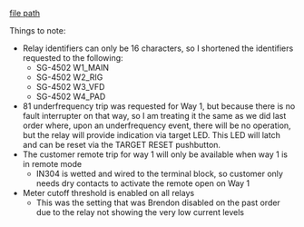 
[file path](<file:///C:\Users\jnetherton\G&W Electric Co\US-PowerGridAutomation - Documents\_Lazer\114601 - Hilcorp Alaska>)

Things to note:
- Relay identifiers can only be 16 characters, so I shortened the identifiers requested to the following:
	- SG-4502 W1_MAIN
	- SG-4502 W2_RIG
	- SG-4502 W3_VFD
	- SG-4502 W4_PAD
- 81 underfrequency trip was requested for Way 1, but because there is no fault interrupter on that way, so I am treating it the same as we did last order where, upon an underfrequency event, there will be no operation, but the relay will provide indication via target LED. This LED will latch and can be reset via the TARGET RESET pushbutton.
- The customer remote trip for way 1 will only be available when way 1 is in remote mode
	- IN304 is wetted and wired to the terminal block, so customer only needs dry contacts to activate the remote open on Way 1
- Meter cutoff threshold is enabled on all relays
	- This was the setting that was Brendon disabled on the past order due to the relay not showing the very low current levels